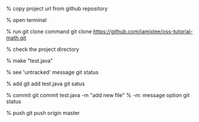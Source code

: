 % copy project url from github repository

% open terminal

% run git clone command 
git clone https://github.com/jamixlee/oss-tutorial-math.git

% check the project directory

% make "test.java"

% see 'untracked' message
git status

% add
git add test.java
git satus

% commit
git commit test.java -m "add new file"  % -m: message option
git status

% push
git push origin master
